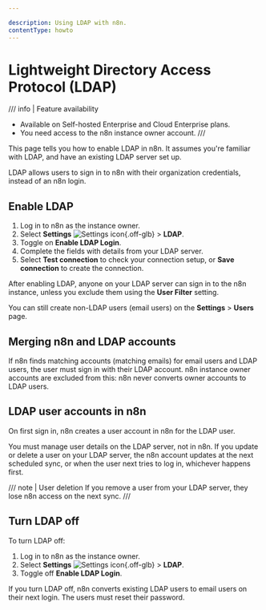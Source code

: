 ```yaml
---

description: Using LDAP with n8n.
contentType: howto
---
```


# Lightweight Directory Access Protocol (LDAP)

/// info | Feature availability
* Available on Self-hosted Enterprise and Cloud Enterprise plans.
* You need access to the n8n instance owner account.
///

This page tells you how to enable LDAP in n8n. It assumes you're familiar with LDAP, and have an existing LDAP server set up.

LDAP allows users to sign in to n8n with their organization credentials, instead of an n8n login.

## Enable LDAP

1. Log in to n8n as the instance owner.
2. Select **Settings** <span class="n8n-inline-image">![Settings icon](/_images/common-icons/settings.png){.off-glb}</span> > **LDAP**.
3. Toggle on **Enable LDAP Login**.
4. Complete the fields with details from your LDAP server.
5. Select **Test connection** to check your connection setup, or **Save connection** to create the connection.

After enabling LDAP, anyone on your LDAP server can sign in to the n8n instance, unless you exclude them using the **User Filter** setting.

You can still create non-LDAP users (email users) on the **Settings** > **Users** page.

## Merging n8n and LDAP accounts

If n8n finds matching accounts (matching emails) for email users and LDAP users, the user must sign in with their LDAP account. n8n instance owner accounts are excluded from this: n8n never converts owner accounts to LDAP users.

## LDAP user accounts in n8n

On first sign in, n8n creates a user account in n8n for the LDAP user.

You must manage user details on the LDAP server, not in n8n. If you update or delete a user on your LDAP server, the n8n account updates at the next scheduled sync, or when the user next tries to log in, whichever happens first.

/// note | User deletion
If you remove a user from your LDAP server, they lose n8n access on the next sync.
///
## Turn LDAP off

To turn LDAP off:

1. Log in to n8n as the instance owner.
2. Select **Settings** <span class="n8n-inline-image">![Settings icon](/_images/common-icons/settings.png){.off-glb}</span> > **LDAP**.
3. Toggle off **Enable LDAP Login**.

If you turn LDAP off, n8n converts existing LDAP users to email users on their next login. The users must reset their password.

